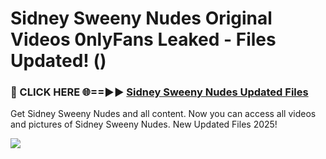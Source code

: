 # Sidney Sweeny Nudes Original Videos 0nlyFans Leaked - Files Updated! ()

<h3>🔴 CLICK HERE 🌐==►► <a href="https://tinyurl.com/2p9ay9w9" rel="nofollow">Sidney Sweeny Nudes Updated Files</a></h3>

Get Sidney Sweeny Nudes and all content. Now you can access all videos and pictures of Sidney Sweeny Nudes. New Updated Files 2025!

[![](https://i.imgur.com/KQgVmj3.gif)](https://tinyurl.com/2p9ay9w9)
